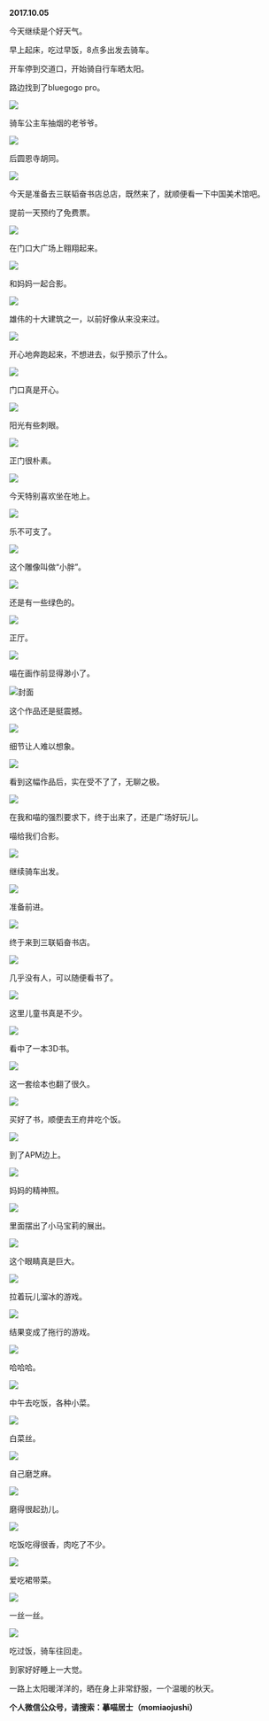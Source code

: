 
          
**2017.10.05**

今天继续是个好天气。

早上起床，吃过早饭，8点多出发去骑车。

开车停到交道口，开始骑自行车晒太阳。

路边找到了bluegogo pro。


![](http://wx3.sinaimg.cn/large/627d9660ly1fk7fbcrcguj20yg0mz45j.jpg)


骑车公主车抽烟的老爷爷。


![](http://wx3.sinaimg.cn/large/627d9660ly1fk7fbm94g4j20yg0mz0yj.jpg)


后圆恩寺胡同。


![](http://wx3.sinaimg.cn/large/627d9660ly1fk7fb0ly99j20yg0mzgt3.jpg)


今天是准备去三联韬奋书店总店，既然来了，就顺便看一下中国美术馆吧。

提前一天预约了免费票。


![](http://wx3.sinaimg.cn/large/627d9660ly1fk7fbm2on3j20yg0mzdlb.jpg)


在门口大广场上翱翔起来。


![](http://wx3.sinaimg.cn/large/627d9660ly1fk7fb88dd7j20yg0mztd8.jpg)


和妈妈一起合影。


![](http://wx3.sinaimg.cn/large/627d9660ly1fk7fbnld04j20yg0mzwih.jpg)


雄伟的十大建筑之一，以前好像从来没来过。


![](http://wx3.sinaimg.cn/large/627d9660ly1fk7fbn40pwj20yg0mzq7i.jpg)


开心地奔跑起来，不想进去，似乎预示了什么。


![](http://wx3.sinaimg.cn/large/627d9660ly1fk7fbj0m4dj20yg0mz77t.jpg)


门口真是开心。


![](http://wx3.sinaimg.cn/large/627d9660ly1fk7fblmhv3j20yg0mztcq.jpg)


阳光有些刺眼。


![](http://wx3.sinaimg.cn/large/627d9660ly1fk7fbmm2ghj20yg0mzq6z.jpg)


正门很朴素。


![](http://wx3.sinaimg.cn/large/627d9660ly1fk7fbjks25j20yg0mzwid.jpg)


今天特别喜欢坐在地上。


![](http://wx3.sinaimg.cn/large/627d9660ly1fk7fbls1hwj20yg0mzn2a.jpg)


乐不可支了。


![](http://wx3.sinaimg.cn/large/627d9660ly1fk7fb6gpqij20yg0mz43g.jpg)


这个雕像叫做“小胖”。


![](http://wx3.sinaimg.cn/large/627d9660ly1fk7fbl417jj20yg0mzah0.jpg)


还是有一些绿色的。


![](http://wx3.sinaimg.cn/large/627d9660ly1fk7fbnyw3tj20yg0mzq5a.jpg)


正厅。


![](http://wx3.sinaimg.cn/large/627d9660ly1fk7fbaq5g9j20yg0mz0vx.jpg)


喵在画作前显得渺小了。


![](http://wx3.sinaimg.cn/large/627d9660ly1fk7fbjqgo9j20yg0mztd6.jpg)封面


这个作品还是挺震撼。


![](http://wx3.sinaimg.cn/large/627d9660ly1fk7fbjy2zlj20yg0mzdk3.jpg)


细节让人难以想象。


![](http://wx3.sinaimg.cn/large/627d9660ly1fk7fbkckwrj20yg0mz7ak.jpg)


看到这幅作品后，实在受不了了，无聊之极。


![](http://wx3.sinaimg.cn/large/627d9660ly1fk7fbjddk7j20yg0mzgqa.jpg)


在我和喵的强烈要求下，终于出来了，还是广场好玩儿。

喵给我们合影。


![](http://wx3.sinaimg.cn/large/627d9660ly1fk7fbgmfd0j20yg0mzmzg.jpg)


继续骑车出发。


![](http://wx3.sinaimg.cn/large/627d9660ly1fk7fbeacxjj20yg0mz41i.jpg)


准备前进。


![](http://wx3.sinaimg.cn/large/627d9660ly1fk7fbo5lpej20yg0mzdif.jpg)


终于来到三联韬奋书店。


![](http://wx3.sinaimg.cn/large/627d9660ly1fk7fbifwz9j20yg0mzae0.jpg)


几乎没有人，可以随便看书了。


![](http://wx3.sinaimg.cn/large/627d9660ly1fk7fbla37pj20yg0mzgq7.jpg)


这里儿童书真是不少。


![](http://wx3.sinaimg.cn/large/627d9660ly1fk7fblg93zj20yg0mzwi4.jpg)


看中了一本3D书。


![](http://wx3.sinaimg.cn/large/627d9660ly1fk7fbk4cn6j20yg0mzdj2.jpg)


这一套绘本也翻了很久。


![](http://wx3.sinaimg.cn/large/627d9660ly1fk7fb3v4kcj20yg0mzwis.jpg)


买好了书，顺便去王府井吃个饭。


![](http://wx3.sinaimg.cn/large/627d9660ly1fk7fbdormnj20yg0mztd9.jpg)


到了APM边上。


![](http://wx3.sinaimg.cn/large/627d9660ly1fk7fbisgtjj20yg0mzjuk.jpg)


妈妈的精神照。


![](http://wx3.sinaimg.cn/large/627d9660ly1fk7fbfnvbzj20yg0mzgoq.jpg)


里面摆出了小马宝莉的展出。


![](http://wx3.sinaimg.cn/large/627d9660ly1fk7fbnrlpxj20yg0mzaeg.jpg)


这个眼睛真是巨大。


![](http://wx3.sinaimg.cn/large/627d9660ly1fk7fb4xtd4j20yg0mz0vd.jpg)


拉着玩儿溜冰的游戏。


![](http://wx3.sinaimg.cn/large/627d9660ly1fk7fbmtx9lj20yg0mz416.jpg)


结果变成了拖行的游戏。


![](http://wx3.sinaimg.cn/large/627d9660ly1fk7fbilu5wj20yg0mzwh7.jpg)


哈哈哈。


![](http://wx3.sinaimg.cn/large/627d9660ly1fk7fbneekij20yg0mzjuc.jpg)


中午去吃饭，各种小菜。


![](http://wx3.sinaimg.cn/large/627d9660ly1fk7fbhbvkkj20yg0mzjud.jpg)


白菜丝。


![](http://wx3.sinaimg.cn/large/627d9660ly1fk7fbes63nj20yg0mzgob.jpg)


自己磨芝麻。


![](http://wx3.sinaimg.cn/large/627d9660ly1fk7fb9c9yrj20yg0mzq5y.jpg)


磨得很起劲儿。


![](http://wx3.sinaimg.cn/large/627d9660ly1fk7fbkqtptj20yg0mzq66.jpg)


吃饭吃得很香，肉吃了不少。


![](http://wx3.sinaimg.cn/large/627d9660ly1fk7fbhox07j20yg0mzgox.jpg)


爱吃裙带菜。


![](http://wx3.sinaimg.cn/large/627d9660ly1fk7fb2hclej20yg0mzadf.jpg)


一丝一丝。


![](http://wx3.sinaimg.cn/large/627d9660ly1fk7fbgw3agj20yg0mzgox.jpg)


吃过饭，骑车往回走。

到家好好睡上一大觉。

一路上太阳暖洋洋的，晒在身上非常舒服，一个温暖的秋天。


**个人微信公众号，请搜索：摹喵居士（momiaojushi）**

        